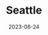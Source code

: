 ---
title: "Seattle"
cc-type: city
county: King County
date: 2023-06-24
hashtag: seattle
tags:
  - city
  - I-90
  - Puget Sound
  - King County
  - Washington
---